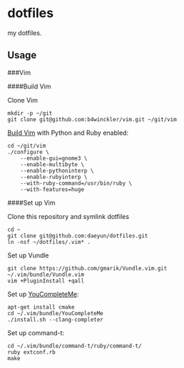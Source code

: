 dotfiles
========

my dotfiles.

## Usage

###Vim

####Build Vim

Clone Vim

```
mkdir -p ~/git
git clone git@github.com:b4winckler/vim.git ~/git/vim
```

[Build Vim](http://vim.wikia.com/wiki/Building_Vim) with Python and Ruby enabled:

```
cd ~/git/vim
./configure \
    --enable-gui=gnome3 \
    --enable-multibyte \
    --enable-pythoninterp \
    --enable-rubyinterp \
    --with-ruby-command=/usr/bin/ruby \
    --with-features=huge
```

####Set up Vim

Clone this repository and symlink dotfiles

```
cd ~
git clone git@github.com:daeyun/dotfiles.git
ln -nsf ~/dotfiles/.vim* .
```

Set up Vundle

```
git clone https://github.com/gmarik/Vundle.vim.git ~/.vim/bundle/Vundle.vim
vim +PluginInstall +qall
```

Set up [YouCompleteMe](https://github.com/Valloric/YouCompleteMe):

```
apt-get install cmake
cd ~/.vim/bundle/YouCompleteMe
./install.sh --clang-completer
```

Set up command-t:

```
cd ~/.vim/bundle/command-t/ruby/command-t/
ruby extconf.rb
make

```
